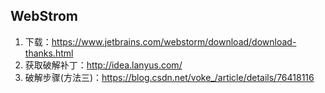 ## WebStrom
1. 下载：https://www.jetbrains.com/webstorm/download/download-thanks.html
2. 获取破解补丁：http://idea.lanyus.com/
3. 破解步骤(方法三)：https://blog.csdn.net/voke_/article/details/76418116